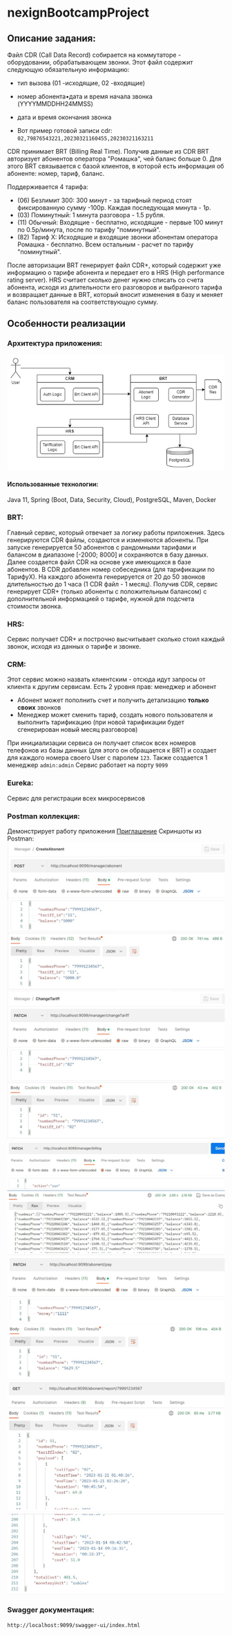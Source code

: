 # nexignBootcampProject

## Описание задания:

Файл CDR (Call Data Record) собирается на коммутаторе - оборудовании,
обрабатывающем звонки. Этот файл содержит следующую обязательную информацию:
 * тип вызова (01 -исходящие, 02 -входящие)
 * номер абонента•дата и время начала звонка (YYYYMMDDHH24MMSS)
 * дата и время окончания звонка 

 * Вот пример готовой записи cdr:
` 02,79876543221,20230321160455,20230321163211`
 
CDR принимает BRT (Billing Real Time). Получив данные из CDR BRT авторизует абонентов оператора "Ромашка",
чей баланс больше 0. Для этого BRT связывается с базой клиентов, в которой есть информация об абоненте:
номер, тариф, баланс.

Поддерживается 4 тарифа:
* (06) Безлимит 300: 300 минут - за тарифный период стоят фиксированную сумму -100р.
Каждая последующая минута - 1р. 
* (03) Поминутный: 1 минута разговора - 1.5 рубля. 
* (11) Обычный: Входящие - бесплатно, исходящие - первые 100 минут по 0.5р/минута, после по тарифу "поминутный".
* (82) Тариф Х: Исходящие и входящие звонки абонентам оператора Ромашка - бесплатно. Всем остальным - расчет по тарифу "поминутный".

После авторизации BRT генерирует файл CDR+, который содержит уже информацию о тарифе абонента и передает его
в HRS (High performance rating server). HRS считает сколько денег нужно списать со счета абонента, исходя из длительности
его разговоров и выбранного тарифа и возвращает данные в BRT, который вносит изменения в базу и меняет баланс пользователя на соответствующую сумму.

## Особенности реализации

### Архитектура приложения:
![](imgs/diagram.png)

#### Использованные технологии: 
Java 11, Spring (Boot, Data, Security, Cloud), PostgreSQL, Maven, Docker

### BRT:
Главный сервис, который отвечает за логику работы приложения. Здесь генерируются CDR файлы, создаются и изменяются абоненты.
При запуске генерируется 50 абонентов с рандомными тарифами и балансом в диапазоне [-2000; 8000] и сохраняются в базу данных.
Далее создается файл CDR на основе уже имеющихся в базе абонентов. В CDR добавлен номер собеседника (для тарификации по ТарифуХ).
На каждого абонента генерируется от 20 до 50 звонков длительностью до 1 часа (1 CDR файл - 1 месяц).
Получив CDR, сервис генерирует CDR+ (только абоненты с положительным балансом) с дополнительной информацией о тарифе, 
нужной для подсчета стоимости звонка.

### HRS:
Сервис получает CDR+ и построчно высчитывает сколько стоил каждый звонок, исходя из данных о тарифе и звонке.


### CRM:
Этот сервис можно назвать клиентским - отсюда идут запросы от клиента к другим сервисам. Есть 2 уровня прав:
менеджер и абонент
* Абонент может пополнить счет и получить детализацию **только своих** звонков
* Менеджер может сменить тариф, создать нового пользователя и выполнить тарификацию
(при новой тарификации будет сгенерирован новый месяц разговоров)

При инициализации сервиса он получает список всех номеров телефонов из базы данных (для этого он обращается к BRT) 
и создает для каждого номера своего User с паролем `123`. Также создается 1 менеджер `admin:admin`
Сервис работает на порту `9099`

### Eureka:
Сервис для регистрации всех микросервисов

### Postman коллекция:
Демонстрирует работу приложения
[Приглашение](https://app.getpostman.com/join-team?invite_code=1820a92a30889287b3e8109a72d38d4a&target_code=92b66b8b577dec47871ba48c68d29f94)
Скриншоты из Postman:
![](imgs/createAbonent.jpg)
![](imgs/changeTariff.jpg)
![](imgs/billing.jpg)
![](imgs/pay.jpg)
![](imgs/report1.jpg)
![](imgs/report2.jpg)
### Swagger документация:
`http://localhost:9099/swagger-ui/index.html`


